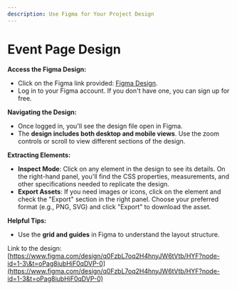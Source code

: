 ```yaml
---
description: Use Figma for Your Project Design
---
```


# Event Page Design

**Access the Figma Design:**

- Click on the Figma link provided: [Figma Design](https://www.figma.com/design/q0FzbL7oq2H4hnyJW6tVtb/HYF?node-id=1-3&t=oPag8iubHiF0qDVP-0).
- Log in to your Figma account. If you don't have one, you can sign up for free.

**Navigating the Design:**

- Once logged in, you'll see the design file open in Figma.
- The **design includes both desktop and mobile views**. Use the zoom controls or scroll to view different sections of the design.

**Extracting Elements:**

- **Inspect Mode**: Click on any element in the design to see its details. On the right-hand panel, you'll find the CSS properties, measurements, and other specifications needed to replicate the design.
- **Export Assets**: If you need images or icons, click on the element and check the "Export" section in the right panel. Choose your preferred format (e.g., PNG, SVG) and click "Export" to download the asset.

**Helpful Tips:**

- Use the **grid and guides** in Figma to understand the layout structure.

Link to the design: \
[https://www.figma.com/design/q0FzbL7oq2H4hnyJW6tVtb/HYF?node-id=1-3\&t=oPag8iubHiF0qDVP-0](https://www.figma.com/design/q0FzbL7oq2H4hnyJW6tVtb/HYF?node-id=1-3&t=oPag8iubHiF0qDVP-0)
